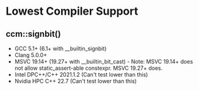 # Lowest Compiler Support

## ccm::signbit()
* GCC 5.1+ (6.1+ with __builtin_signbit)
* Clang 5.0.0+
* MSVC 19.14+ (19.27+ with __builtin_bit_cast) - Note: MSVC 19.14+ does not allow static_assert-able constexpr. MSVC 19.27+ does.
* Intel DPC++/C++ 2021.1.2 (Can't test lower than this)
* Nvidia HPC C++ 22.7 (Can't test lower than this)

